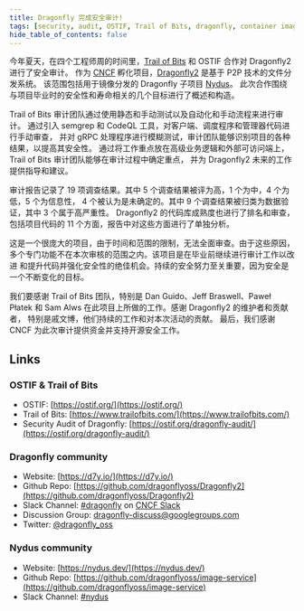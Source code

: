 ```yaml
---
title: Dragonfly 完成安全审计!
tags: [security, audit, OSTIF, Trail of Bits, dragonfly, container image, OCI, nydus, nydus-snapshotter, containerd]
hide_table_of_contents: false
---
```


今年夏天，在四个工程师周的时间里，[Trail of Bits](https://www.trailofbits.com/) 和 OSTIF 合作对 Dragonfly2 进行了安全审计。
作为 [CNCF](https://www.cncf.io/) 孵化项目，[Dragonfly2](https://d7y.io/) 是基于 P2P 技术的文件分发系统。
该范围包括用于镜像分发的 Dragonfly 子项目 [Nydus](https://nydus.dev/)。
此次合作围绕与项目毕业时的安全性和寿命相关的几个目标进行了概述和构造。

Trail of Bits 审计团队通过使用静态和手动测试以及自动化和手动流程来进行审计。
通过引入 semgrep 和 CodeQL 工具，对客户端、调度程序和管理器代码进行手动审查，
并对 gRPC 处理程序进行模糊测试，审计团队能够识别项目的各种结果，以提高其安全性。
通过将工作重点放在高级业务逻辑和外部可访问端上，Trail of Bits 审计团队能够在审计过程中确定重点，
并为 Dragonfly2 未来的工作提供指导和建议。

审计报告记录了 19 项调查结果。其中 5 个调查结果被评为高，1 个为中，4 个为低，5 个为信息性，
4 个被认为是未确定的。其中 9 个调查结果被归类为数据验证，其中 3 个属于高严重性。
Dragonfly2 的代码库成熟度也进行了排名和审查，包括项目代码的 11 个方面，报告中对这些方面进行了单独分析。

这是一个很庞大的项目，由于时间和范围的限制，无法全面审查。由于这些原因，
多个专门功能不在本次审核的范围之内。该项目是在毕业前继续进行审计工作以改进
和提升代码并强化安全性的绝佳机会。持续的安全努力至关重要，因为安全是一个不断变化的目标。

我们要感谢 Trail of Bits 团队，特别是 Dan Guido、Jeff Braswell、Paweł Płatek 和 Sam Alws
在此项目上所做的工作。感谢 Dragonfly2 的维护者和贡献者，
特别是戚文博，他们持续的工作和对本次活动的贡献。
最后，我们感谢 CNCF 为此次审计提供资金并支持开源安全工作。

## Links

### OSTIF & Trail of Bits

- OSTIF: [https://ostif.org/](https://ostif.org/)
- Trail of Bits: [https://www.trailofbits.com/](https://www.trailofbits.com/)
- Security Audit of Dragonfly: [https://ostif.org/dragonfly-audit/](https://ostif.org/dragonfly-audit/)

### Dragonfly community

- Website: [https://d7y.io/](https://d7y.io/)
- Github Repo: [https://github.com/dragonflyoss/Dragonfly2](https://github.com/dragonflyoss/Dragonfly2)
- Slack Channel: [#dragonfly](https://cloud-native.slack.com/messages/dragonfly/) on [CNCF Slack](https://slack.cncf.io/)
- Discussion Group: <dragonfly-discuss@googlegroups.com>
- Twitter: [@dragonfly_oss](https://twitter.com/dragonfly_oss)

### Nydus community

- Website: [https://nydus.dev/](https://nydus.dev/)
- Github Repo: [https://github.com/dragonflyoss/image-service](https://github.com/dragonflyoss/image-service)
- Slack Channel: [#nydus](https://join.slack.com/t/nydusimageservice/shared_invite/zt-pz4qvl4y-WIh4itPNILGhPS8JqdFm_w)
